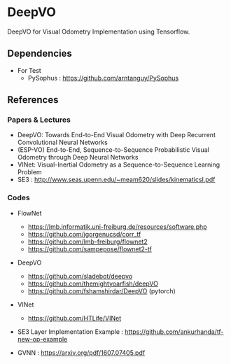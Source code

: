 # DeepVO
DeepVO for Visual Odometry Implementation using Tensorflow.

## Dependencies

- For Test
  - PySophus : https://github.com/arntanguy/PySophus

## References

### Papers & Lectures

- DeepVO: Towards End-to-End Visual Odometry with Deep Recurrent Convolutional Neural Networks
- (ESP-VO) End-to-End, Sequence-to-Sequence Probabilistic Visual Odometry through Deep Neural Networks
- VINet: Visual-Inertial Odometry as a Sequence-to-Sequence Learning Problem
- SE3 : http://www.seas.upenn.edu/~meam620/slides/kinematicsI.pdf

### Codes

- FlowNet
  - https://lmb.informatik.uni-freiburg.de/resources/software.php
  - https://github.com/jgorgenucsd/corr_tf
  - https://github.com/lmb-freiburg/flownet2
  - https://github.com/sampepose/flownet2-tf

- DeepVO
  - https://github.com/sladebot/deepvo
  - https://github.com/themightyoarfish/deepVO
  - https://github.com/fshamshirdar/DeepVO (pytorch)

- VINet
  - https://github.com/HTLife/VINet

- SE3 Layer Implementation Example : https://github.com/ankurhanda/tf-new-op-example
- GVNN : https://arxiv.org/pdf/1607.07405.pdf
